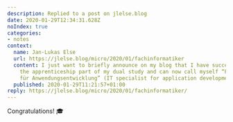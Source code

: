 ```yaml
---
description: Replied to a post on jlelse.blog
date: 2020-01-29T12:34:31.628Z
noIndex: true
categories:
- notes
context:
  name: Jan-Lukas Else
  url: https://jlelse.blog/micro/2020/01/fachinformatiker
  content: I just want to briefly announce on my blog that I have successfully completed
    the apprenticeship part of my dual study and can now call myself “Fachinformatiker
    für Anwendungsentwicklung” (IT specialist for application development)!
  published: 2020-01-29T11:21:57+01:00
reply: https://jlelse.blog/micro/2020/01/fachinformatiker/
---
```


Congratulations! 🎓
